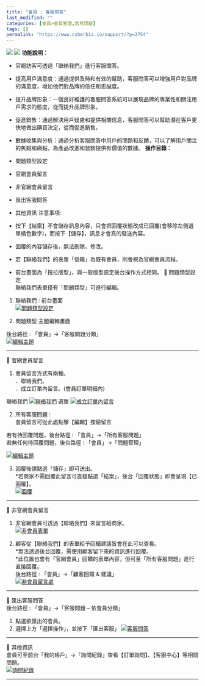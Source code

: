 ```yaml
---
title: "會員 : 客服問答"
last_modified: ""
categories: [會員>會員管理,常見問題]
tags: []
permalink: "https://www.cyberbiz.io/support/?p=2754"
---
```


![](https://www.cyberbiz.io/support/wp-content/uploads/適用站別.png)
[![](https://www.cyberbiz.io/support/wp-content/uploads/台灣站.png)](https://www.cyberbiz.io/support/?page_id=2490)
**功能說明：**  

* 官網訪客可透過「聯絡我們」進行客服問答。
* 提高用戶滿意度：通過提供及時和有效的幫助，客服問答可以增強用戶對品牌的滿意度，增加他們對品牌的信任和忠誠度。
* 提升品牌形象：一個良好維護的客服問答系統可以展現品牌的專業性和關注用戶需求的態度，從而提升品牌形象。
* 促進銷售：通過解決用戶疑慮和提供相關信息，客服問答可以幫助潛在客戶更快地做出購買決定，從而促進銷售。
* 數據收集與分析：通過分析客服問答中用戶的問題和反饋，可以了解用戶關注的焦點和痛點，為產品改進和營銷提供有價值的數據。
**操作目錄：**

* 問題類型設定 
* 官網會員留言
* 非官網會員留言
* 匯出客服問答
* 其他資訊
注意事項:  

* 按下【結案】不會儲存訊息內容，只會把回覆狀態改成已回覆(會移除左側選單橘色數字)，而按下【儲存】，訊息才會真的發送內容。
* 回覆的內容儲存後，無法刪除、修改。 
* 若【聯絡我們】的表單「信箱」為既有會員，則會視為官網會員流程。
* 前台畫面為「拖拉版型」，與一般版型設定後台操作方式相同。
📌 問題類型設定  
聯絡我們表單僅有「問題類型」可進行編輯。  

1. 聯絡我們 : 前台畫面  
[![問題類型設定](https://www.cyberbiz.io/support/wp-content/uploads/會員-客服問答01.png)](https://www.cyberbiz.io/support/wp-content/uploads/會員-客服問答01.png)



2. 問題類型 主題編輯畫面  

後台路徑 :  「會員」→「客服問題分類」  
[![編輯主題](https://www.cyberbiz.io/support/wp-content/uploads/會員-客服問答02.png)](https://www.cyberbiz.io/support/wp-content/uploads/會員-客服問答02.png)

* * *

📌 官網會員留言  

1. 會員留言方式有兩種。   
．聯絡我們。  
．成立訂單內留言。(會員訂單明細內)  

聯絡我們 [![聯絡我們](https://www.cyberbiz.io/support/wp-content/uploads/會員-客服問答03.png)](https://www.cyberbiz.io/support/wp-content/uploads/會員-客服問答03.png)
選單 [![成立訂單內留言](https://www.cyberbiz.io/support/wp-content/uploads/會員-客服問答04.png)](https://www.cyberbiz.io/support/wp-content/uploads/會員-客服問答04.png)



2. 所有客服問題 :  
會員留言可從此處點擊【編輯】按鈕留言  

若有待回覆問題，後台路徑 :  「會員」→「所有客服問題」  
若無任何待回覆問題，後台路徑 :  「會員」→「問題管理」  

[![編輯主題](https://www.cyberbiz.io/support/wp-content/uploads/會員-客服問答05.png)](https://www.cyberbiz.io/support/wp-content/uploads/會員-客服問答05.png)



3. 回覆後請點選「儲存」即可送出。   
*若商家不需回覆此留言可直接點選「結案」，後台「回覆狀態」即會呈現【已回覆】。  
[![回覆](https://www.cyberbiz.io/support/wp-content/uploads/會員-客服問答06.png)](https://www.cyberbiz.io/support/wp-content/uploads/會員-客服問答06.png)



* * *

📌 非官網會員留言  

1. 非官網會員可透過【聯絡我們】來留言給商家。  
[![非會員表單](https://www.cyberbiz.io/support/wp-content/uploads/會員-客服問答07.png)](https://www.cyberbiz.io/support/wp-content/uploads/會員-客服問答07.png)



2. 顧客從【聯絡我們】的表單給予回櫃建議皆會在此可以查看。   
*無法透過後台回覆，需使用顧客留下來的資訊進行回覆。   
*此位置也會有「官網會員」回饋的表單內容，但可至「所有客服問題」進行直接回覆。  
後台路徑 :  「會員」→「顧客回饋 & 建議」  
[![非會員留言處](https://www.cyberbiz.io/support/wp-content/uploads/會員-客服問答08.png)](https://www.cyberbiz.io/support/wp-content/uploads/會員-客服問答08.png)



* * *

📌 匯出客服問答  
後台路徑 :  「會員」→「客服問題 – 依會員分類」  

1. 點選欲匯出的會員。
2. 選擇上方「選擇操作」，並按下「匯出客服」
[![客服問答](https://www.cyberbiz.io/support/wp-content/uploads/會員-客服問答10.png)](https://www.cyberbiz.io/support/wp-content/uploads/會員-客服問答10.png)



* * *

📌 其他資訊  
會員可至前台「我的帳戶」→「詢問紀錄」查看【訂單詢問】、【客服中心】等相關問題。  
[![詢問紀錄](https://www.cyberbiz.io/support/wp-content/uploads/會員-客服問答09.png)](https://www.cyberbiz.io/support/wp-content/uploads/會員-客服問答09.png)



* * *

